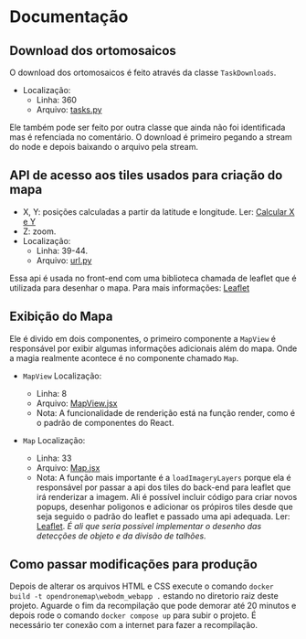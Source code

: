 # Documentação

## Download dos ortomosaicos
O download dos ortomosaicos é feito através da classe `TaskDownloads`.
- Localização:
	- Linha: 360
	- Arquivo: [tasks.py]( https://github.com/LSIIM/WebODM/blob/master/app/api/tasks.py "tasks.py")

Ele também pode ser feito por outra classe que ainda não foi identificada mas é refenciada no comentário. O download é primeiro pegando a stream do node e depois baixando o arquivo pela stream.

## API de acesso aos tiles usados para criação do mapa
- X, Y: posições calculadas a partir da latitude e longitude. Ler: [Calcular X e Y](https://stackoverflow.com/questions/21513646/how-to-get-x-y-z-coordinates-of-tile-by-click-on-leaflet-map "Calcular X e Y")
- Z: zoom.
- Localização:
	- Linha: 39-44.
	- Arquivo: [url.py](https://github.com/LSIIM/WebODM/blob/master/app/api/urls.py "url.py")

Essa api é usada no front-end com uma biblioteca chamada de leaflet que é utilizada para desenhar o mapa. Para mais informações: [Leaflet](https://leafletjs.com/reference.html "Leaflet")

## Exibição do Mapa
Ele é divido em dois componentes, o primeiro componente a `MapView` é responsável por exibir algumas informações adicionais além do mapa. Onde a magia realmente acontece é no componente chamado `Map`.

- `MapView` Localização:
	- Linha: 8
	- Arquivo: [MapView.jsx](https://github.com/LSIIM/WebODM/blob/master/app/static/app/js/MapView.jsx "MapView.jsx")
	- Nota: A funcionalidade de renderição está na função render, como é o padrão de componentes do React.

- `Map` Localização:
	- Linha: 33
	- Arquivo: [Map.jsx](https://github.com/LSIIM/WebODM/blob/master/app/static/app/js/components/Map.jsx "Map.jsx")
	- Nota: A função mais importante é a `loadImageryLayers` porque ela é responsável por passar a api dos tiles do back-end para leaflet que irá renderizar a imagem. Ali é possível incluir código para criar novos popups, desenhar poligonos e adicionar os própiros tiles desde que seja seguido o padrão do leaflet e passado uma api adequada. Ler: [Leaflet](https://leafletjs.com/reference.html "Leaflet"). *É ali que seria possível implementar o desenho das detecções de objeto e da divisão de talhões.*

## Como passar modificações para produção
Depois de alterar os arquivos HTML e CSS execute o comando `docker build -t opendronemap\webodm_webapp .` estando no diretorio raiz deste projeto. Aguarde o fim da recompilação que pode demorar até 20 minutos e depois rode o comando `docker compose up` para subir o projeto. É necessário ter conexão com a internet para fazer a recompilação.
